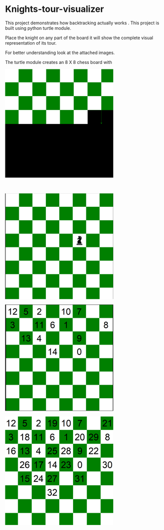 # Knights-tour-visualizer
This project demonstrates how backtracking actually works . This project is built using python turtle module.

Place the knight on any part of the board it will show the complete visual representation of its tour.

For better understanding look at the attached images.

The turtle module creates an 8 X 8 chess board with

![](1.png)
<br/>
<br/>
<br/>




![](2.png)



![](3.png)




![](4.png)
